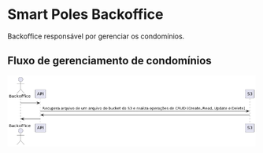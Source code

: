 # Smart Poles Backoffice

Backoffice responsável por gerenciar os condomínios.

## Fluxo de gerenciamento de condomínios

![alt text](https://github.com/RenanCdS/smart-poles-api/blob/master/fluxo-crud-condominios.png?raw=true)

